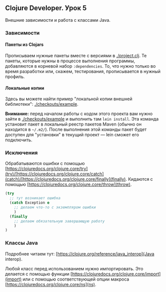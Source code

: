 ## Clojure Developer. Урок 5

Внешние зависимости и работа с классами Java.

### Зависимости

#### Пакеты из Clojars

Прописываем нужные пакеты вместе с версиями в [./project.clj](). Те пакеты, которые нужны в процессе выполнения программы, добавляются в корневой набор `:dependencies`. То, что нужно только во время разработки или, скажем, тестирования, прописывается в нужный профиль.

#### Локальные копии

Здесь вы можете найти пример "локальной копии внешней библиотеки": [./checkouts/example]().

**Внимание:** перед началом работы с кодом этого проекта вам нужно зайти в [./checkouts/example]() и выполнить там `lein install`. Эта команда установит пакет в локальный реестр пакетов Maven (обычно он находится в `~/.m2/`). После выполнения этой команды пакет будет доступен для "установки" в текущий проект — lein сможет его подключить.

### Исключения

Обрабатываются ошибки с помощью [https://clojuredocs.org/clojure.core/try](try)/[https://clojuredocs.org/clojure.core/catch](catch)/[https://clojuredocs.org/clojure.core/finally](finally). Кидаются с помощью [https://clojuredocs.org/clojure.core/throw](throw).

```clojure
(try
  ;; тут возникает ошибка
  (catch Exception e
    ;; делаем что-то с экземпляром ошибки
    )
  (finally
    ;; делаем обязательную завершающую работу
    )
)
```

### Классы Java

Подробнее читаем тут: [https://clojure.org/reference/java_interop](Java interop).

Любой класс перед использованием нужно импортировать. Это делается с помощью функции [https://clojuredocs.org/clojure.core/import](import) или с помощью соответствующей опции макроса [https://clojuredocs.org/clojure.core/ns](ns).
